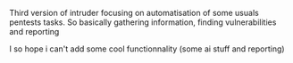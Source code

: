 Third version of intruder focusing on automatisation of some usuals pentests tasks. So basically gathering information, finding vulnerabilities and reporting

I so hope i can't add some cool functionnality (some ai stuff and reporting)